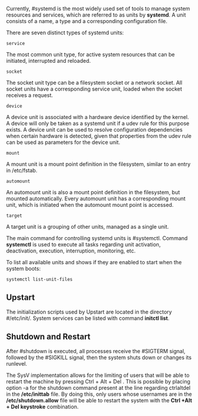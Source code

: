 Currently, #systemd is the most widely used set of tools to manage system resources and services, which are referred to as units by **systemd**. A unit consists of a name, a type and a corresponding configuration file.

There are seven distinct types of systemd units:

```
service
```
The most common unit type, for active system resources that can be initiated, interrupted and
reloaded.
```
socket
```
The socket unit type can be a filesystem socket or a network socket. All socket units have a
corresponding service unit, loaded when the socket receives a request.
```
device
```
A device unit is associated with a hardware device identified by the kernel. A device will only
be taken as a systemd unit if a udev rule for this purpose exists. A device unit can be used to
resolve configuration dependencies when certain hardware is detected, given that properties
from the udev rule can be used as parameters for the device unit.
```
mount
```
A mount unit is a mount point definition in the filesystem, similar to an entry in /etc/fstab.
```
automount
```
An automount unit is also a mount point definition in the filesystem, but mounted
automatically. Every automount unit has a corresponding mount unit, which is initiated when
the automount mount point is accessed.
```
target
```
A target unit is a grouping of other units, managed as a single unit.

The main command for controlling systemd units is #systemctl. Command **systemctl** is used to
execute all tasks regarding unit activation, deactivation, execution, interruption, monitoring, etc.

To list all available units and shows if they are enabled to start when the system boots:

```
systemctl list-unit-files
```

## Upstart

The initialization scripts used by Upstart are located in the directory #/etc/init/. System services
can be listed with command **initctl list**.


## Shutdown and Restart

After #shutdown is executed, all processes receive the #SIGTERM signal, followed by the #SIGKILL signal, then the system shuts down or changes its runlevel.

The SysV implementation allows for the limiting of users that will be able to restart the machine
by pressing Ctrl + Alt + Del . This is possible by placing option -a for the shutdown command present at the line regarding ctrlaltdel in the **/etc/inittab** file. By doing this, only users whose
usernames are in the **/etc/shutdown.allow** file will be able to restart the system with the **Ctrl
+Alt + Del keystroke** combination.

